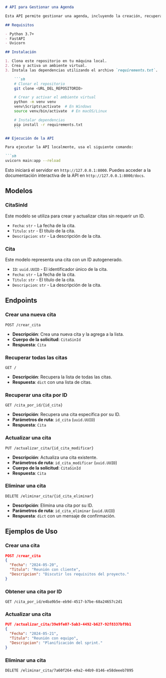 ```markdown
# API para Gestionar una Agenda

Esta API permite gestionar una agenda, incluyendo la creación, recuperación, actualización y eliminación de citas. La API está construida con FastAPI y utiliza Pydantic para la validación de datos.

## Requisitos

- Python 3.7+
- FastAPI
- Uvicorn

## Instalación

1. Clona este repositorio en tu máquina local.
2. Crea y activa un ambiente virtual.
3. Instala las dependencias utilizando el archivo `requirements.txt`.

    ```sh
    # Clonar el repositorio
    git clone <URL_DEL_REPOSITORIO>

    # Crear y activar el ambiente virtual
    python -m venv venv
    venv\Scripts\activate  # En Windows
    source venv/bin/activate  # En macOS/Linux

    # Instalar dependencias
    pip install -r requirements.txt
    ```

## Ejecución de la API

Para ejecutar la API localmente, usa el siguiente comando:

```sh
uvicorn main:app --reload
```

Esto iniciará el servidor en `http://127.0.0.1:8000`. Puedes acceder a la documentación interactiva de la API en `http://127.0.0.1:8000/docs`.

## Modelos

### CitaSinId

Este modelo se utiliza para crear y actualizar citas sin requerir un ID.

- `Fecha`: `str` - La fecha de la cita.
- `Titulo`: `str` - El título de la cita.
- `Descripcion`: `str` - La descripción de la cita.

### Cita

Este modelo representa una cita con un ID autogenerado.

- `ID`: `uuid.UUID` - El identificador único de la cita.
- `Fecha`: `str` - La fecha de la cita.
- `Titulo`: `str` - El título de la cita.
- `Descripcion`: `str` - La descripción de la cita.

## Endpoints

### Crear una nueva cita

```http
POST /crear_cita
```

- **Descripción**: Crea una nueva cita y la agrega a la lista.
- **Cuerpo de la solicitud**: `CitaSinId`
- **Respuesta**: `Cita`

### Recuperar todas las citas

```http
GET /
```

- **Descripción**: Recupera la lista de todas las citas.
- **Respuesta**: `dict` con una lista de citas.

### Recuperar una cita por ID

```http
GET /cita_por_id/{id_cita}
```

- **Descripción**: Recupera una cita específica por su ID.
- **Parámetros de ruta**: `id_cita` (`uuid.UUID`)
- **Respuesta**: `Cita`

### Actualizar una cita

```http
PUT /actualizar_cita/{id_cita_modificar}
```

- **Descripción**: Actualiza una cita existente.
- **Parámetros de ruta**: `id_cita_modificar` (`uuid.UUID`)
- **Cuerpo de la solicitud**: `CitaSinId`
- **Respuesta**: `Cita`

### Eliminar una cita

```http
DELETE /eliminar_cita/{id_cita_eliminar}
```

- **Descripción**: Elimina una cita por su ID.
- **Parámetros de ruta**: `id_cita_eliminar` (`uuid.UUID`)
- **Respuesta**: `dict` con un mensaje de confirmación.

## Ejemplos de Uso

### Crear una cita

```json
POST /crear_cita
{
  "Fecha": "2024-05-20",
  "Titulo": "Reunión con cliente",
  "Descripcion": "Discutir los requisitos del proyecto."
}
```

### Obtener una cita por ID

```http
GET /cita_por_id/e4ba9b5e-eb9d-4517-b7be-68a24657c2d1
```

### Actualizar una cita

```json
PUT /actualizar_cita/39e9fe07-5ab3-4492-b627-92f8337bf9b1
{
  "Fecha": "2024-05-21",
  "Titulo": "Reunión con equipo",
  "Descripcion": "Planificación del sprint."
}
```

### Eliminar una cita

```http
DELETE /eliminar_cita/7a60f264-e9a2-44b9-8146-e58deeeb7895
```
